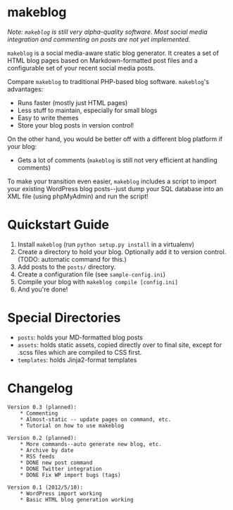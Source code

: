 makeblog
========

*Note: `makeblog` is still very alpha-quality software. Most social media integration and commenting on posts are *not* yet implemented.*

`makeblog` is a social media-aware static blog generator. It creates a set of HTML blog pages based on Markdown-formatted post files and a configurable set of your recent social media posts.

Compare `makeblog` to traditional PHP-based blog software. `makeblog`'s advantages:

* Runs faster (mostly just HTML pages)
* Less stuff to maintain, especially for small blogs
* Easy to write themes
* Store your blog posts in version control!

On the other hand, you would be better off with a different blog platform if your blog:

* Gets a lot of comments (`makeblog` is still not very efficient at handling comments)

To make your transition even easier, `makeblog` includes a script to import your existing WordPress blog posts--just dump your SQL database into an XML file (using phpMyAdmin) and run the script!

Quickstart Guide
================

1. Install `makeblog` (run `python setup.py install` in a virtualenv)
2. Create a directory to hold your blog. Optionally add it to version control. (TODO: automatic command for this.)
3. Add posts to the `posts/` directory.
4. Create a configuration file (see `sample-config.ini`)
5. Compile your blog with `makeblog compile [config.ini]`
6. And you're done!


Special Directories
===================

* `posts`: holds your MD-formatted blog posts
* `assets`: holds static assets, copied directly over to final site, except for .scss files which are compiled to CSS first.
* `templates`: holds Jinja2-format templates



Changelog
=========

~~~
Version 0.3 (planned):
    * Commenting
    * Almost-static -- update pages on command, etc.
    * Tutorial on how to use makeblog

Version 0.2 (planned):
	* More commands--auto generate new blog, etc.
	* Archive by date
	* RSS feeds
    * DONE new post command
	* DONE Twitter integration
	* DONE Fix WP import bugs (tags)

Version 0.1 (2012/5/10):
	* WordPress import working
	* Basic HTML blog generation working
~~~
